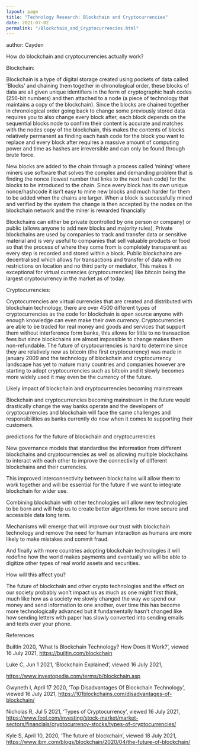 ```yaml
---
layout: page
title: "Technology Research: Blockchain and Cryptocurrencies"
date: 2021-07-02
permalink: "/Blockchain_and_Cryptocurrencies.html"
---
```

author: Cayden

How do blockchain and cryptocurrencies actually work?

Blockchain:

Blockchain is a type of digital storage created using pockets of data called ‘Blocks’ and chaining them together in chronological order, these blocks of data are all given unique identifiers in the form of cryptographic hash codes (256-bit numbers) and then attached to a node (a piece of technology that maintains a copy of the blockchain). Since the blocks are chained together in chronological order going back to change some previously stored data requires you to also change every block after, each block depends on the sequential blocks node to confirm their content is accurate and matches with the nodes copy of the blockchain, this makes the contents of blocks relatively permanent as finding each hash code for the block you want to replace and every block after requires a massive amount of computing power and time as hashes are irreversible and can only be found through brute force.



New blocks are added to the chain through a process called ‘mining’ where miners use software that solves the complex and demanding problem that is finding the nonce (lowest number that links to the next hash code) for the blocks to be introduced to the chain. Since every block has its own unique nonce/hashcode it isn’t easy to mine new blocks and much harder for them to be added when the chains are larger. When a block is successfully mined and verified by the system the change is then accepted by the nodes on the blockchain network and the miner is rewarded financially



Blockchains can either be private (controlled by one person or company) or public (allows anyone to add new blocks and majority rules), Private blockchains are used by companies to track and transfer data or sensitive material and is very useful to companies that sell valuable products or food so that the process of where they come from is completely transparent as every step is recorded and stored within a block. Public blockchains are decentralised which allows for transactions and transfer of data with no restrictions on location and no third party or mediator, This makes it exceptional for virtual currencies (cryptocurrencies) like bitcoin being the largest cryptocurrency in the market as of today.

Cryptocurrencies:

Cryptocurrencies are virtual currencies that are created and distributed with blockchain technology, there are over 4500 different types of cryptocurrencies as the code for blockchain is open source anyone with enough knowledge can even make their own currency. Cryptocurrencies are able to be traded for real money and goods and services that support them without interference form banks, this allows for little to no transaction fees but since blockchains are almost impossible to change makes them non-refundable. The future of cryptocurrencies is hard to determine since they are relatively new as bitcoin (the first cryptocurrency) was made in january 2009 and the technology of blockchain and cryptocurrency landscape has yet to mature many countries and companies however are starting to adopt cryptocurrencies such as bitcoin and it slowly becomes more widely used it may even be the currency of the future.

Likely impact of blockchain and cryptocurrencies becoming mainstream

Blockchain and cryptocurrencies becoming mainstream in the future would drastically change the way banks operate and the developers of cryptocurrencies and blockchain will face the same challenges and responsibilities as banks currently do now when it comes to supporting their customers.

predictions for the future of blockchain and cryptocurrencies

New governance models that standardise the information from different blockchains and cryptocurrencies as well as allowing multiple blockchains to interact with each other to improve the connectivity of different blockchains and their currencies.

This improved interconnectivity between blockchains will allow them to work together and will be essential for the future if we want to integrate blockchain for wider use.

Combining blockchain with other technologies will allow new technologies to be born and will help us to create better algorithms for more secure and accessible data long term.

Mechanisms will emerge that will improve our trust with blockchain technology and remove the need for human interaction as humans are more likely to make mistakes and commit fraud.

And finally with more countries adopting blockchain technologies it will redefine how the world makes payments and eventually we will be able to digitize other types of real world assets and securities.

How will this affect you?

The future of blockchain and other crypto technologies and the effect on our society probably won't impact us as much as one might first think, much like how as a society we slowly changed the way we spend our money and send information to one another, over time this  has become more technologically advanced but it fundamentally hasn't changed like how sending letters with paper has slowly converted into sending emails and texts over your phone.



References

BuiltIn 2020, ‘What Is Blockchain Technology? How Does It Work?’, viewed 16 July 2021, https://builtin.com/blockchain  



Luke C, Jun 1 2021, ‘Blockchain Explained’, viewed 16 July 2021,

https://www.investopedia.com/terms/b/blockchain.asp



Gwyneth I, April 17 2020, ‘Top Disadvantages Of Blockchain Technology’, viewed 16 July 2021, https://101blockchains.com/disadvantages-of-blockchain/



Nicholas R, Jul 5 2021, ‘Types of Cryptocurrency’, viewed 16 July 2021, https://www.fool.com/investing/stock-market/market-sectors/financials/cryptocurrency-stocks/types-of-cryptocurrencies/



Kyle S, April 10, 2020, ‘The future of blockchain’, viewed 18 July 2021, https://www.ibm.com/blogs/blockchain/2020/04/the-future-of-blockchain/
